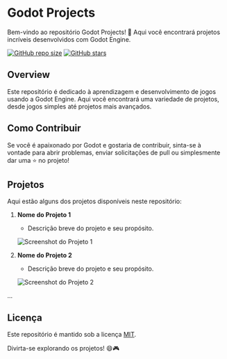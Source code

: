 # Godot Projects

Bem-vindo ao repositório Godot Projects! 🚀 Aqui você encontrará projetos incríveis desenvolvidos com Godot Engine.

[![GitHub repo size](https://img.shields.io/github/repo-size/E-Mello/Godot_Projects?style=flat-square)](https://github.com/E-Mello/Godot_Projects)
[![GitHub stars](https://img.shields.io/github/stars/E-Mello/Godot_Projects?style=social)](https://github.com/E-Mello/Godot_Projects/stargazers)

## Overview

Este repositório é dedicado à aprendizagem e desenvolvimento de jogos usando a Godot Engine. Aqui você encontrará uma variedade de projetos, desde jogos simples até projetos mais avançados.

## Como Contribuir

Se você é apaixonado por Godot e gostaria de contribuir, sinta-se à vontade para abrir problemas, enviar solicitações de pull ou simplesmente dar uma ⭐️ no projeto!

## Projetos

Aqui estão alguns dos projetos disponíveis neste repositório:

1. **Nome do Projeto 1**

   - Descrição breve do projeto e seu propósito.

   ![Screenshot do Projeto 1](link_para_screenshot1.png)

2. **Nome do Projeto 2**

   - Descrição breve do projeto e seu propósito.

   ![Screenshot do Projeto 2](link_para_screenshot2.png)

...

## Licença

Este repositório é mantido sob a licença [MIT](LICENSE).

Divirta-se explorando os projetos! 😄🎮
